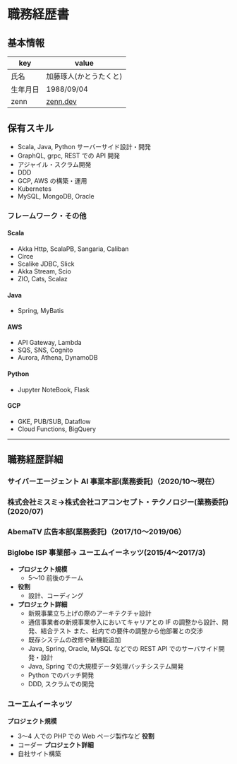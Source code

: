 # 職務経歴書

## 基本情報

| key      | value                                     |
| -------- | ----------------------------------------- |
| 氏名     | 加藤琢人(かとうたくと)                    |
| 生年月日 | 1988/09/04                                |
| zenn     | [zenn.dev](https://zenn.dev/kowaremonoid) |

## 保有スキル

- Scala, Java, Python サーバーサイド設計・開発
- GraphQL, grpc, REST での API 開発
- アジャイル・スクラム開発
- DDD
- GCP, AWS の構築・運用
- Kubernetes
- MySQL, MongoDB, Oracle

### フレームワーク・その他

#### Scala

- Akka Http, ScalaPB, Sangaria, Caliban
- Circe
- Scalike JDBC, Slick
- Akka Stream, Scio
- ZIO, Cats, Scalaz

#### Java

- Spring, MyBatis

#### AWS

- API Gateway, Lambda
- SQS, SNS, Cognito
- Aurora, Athena, DynamoDB

#### Python

- Jupyter NoteBook, Flask

#### GCP

- GKE, PUB/SUB, Dataflow
- Cloud Functions, BigQuery

---

## 職務経歴詳細

### サイバーエージェント AI 事業本部(業務委託)（2020/10〜現在）

### 株式会社ミスミ->株式会社コアコンセプト・テクノロジー(業務委託) (2020/07)

### AbemaTV 広告本部(業務委託)（2017/10〜2019/06）

### Biglobe ISP 事業部-> ユーエムイーネッツ(2015/4〜2017/3)

- **プロジェクト規模**
  - 5〜10 前後のチーム
- **役割**
  - 設計、コーディング
- **プロジェクト詳細**
  - 新規事業立ち上げの際のアーキテクチャ設計
  - 通信事業者の新規事業参入においてキャリアとの IF の調整から設計、開発、結合テスト
    また、社内での要件の調整から他部署との交渉
  - 既存システムの改修や新機能追加
  - Java, Spring, Oracle, MySQL などでの REST API でのサーバサイド開発・設計
  - Java, Spring での大規模データ処理バッチシステム開発
  - Python でのバッチ開発
  - DDD, スクラムでの開発

### ユーエムイーネッツ

**プロジェクト規模**

- 3〜4 人での PHP での Web ページ製作など
  **役割**
- コーダー
  **プロジェクト詳細**
- 自社サイト構築
